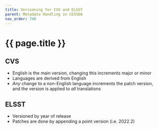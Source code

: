 ```yaml
---
title: Versioning for CVS and ELSST
parent: Metadata Handling in CESSDA
nav_order: 740
---
```


# {{ page.title }}

## CVS

* English is the main version, changing this increments major or minor
* Languages are derived from English
* *Any* change to a non-English language increments the patch version, and the version is applied to *all* translations

## ELSST

* Versioned by year of release
* Patches are done by appending a point version (i.e. 2022.2)
